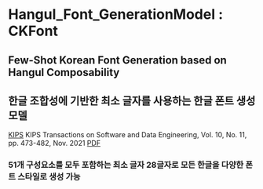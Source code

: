 # Hangul_Font_GenerationModel : CKFont
## Few-Shot Korean Font Generation based on Hangul Composability
## 한글 조합성에 기반한 최소 글자를 사용하는 한글 폰트 생성 모델
[KIPS](http://ktsde.kips.or.kr/digital-library/25120)
KIPS Transactions on Software and Data Engineering, Vol. 10, No. 11, pp. 473-482, Nov. 2021
 [PDF](https://doi.org/10.3745/KTSDE.2021.10.11.473)
 
 ### 51개 구성요소를 모두 포함하는 최소 글자 28글자로 모든 한글을 다양한 폰트 스타일로 생성 가능
